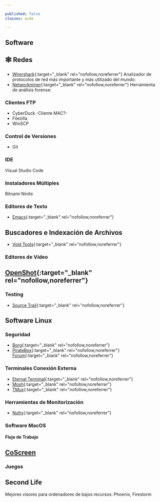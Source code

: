 ```yaml
---

published: false
classes: wide

---
```


## Software


## 🕸 Redes

* [Wirershark](https://www.wireshark.org/){:target="_blank" rel="nofollow,noreferrer"} Analizador de protocolos de red más importante y más utilizado del mundo: 
* [Networkminer](https://www.netresec.com/?page=Networkminer){:target="_blank" rel="nofollow,noreferrer"} Herramienta de análisis forense:

### Clientes FTP

* CyberDuck -Cliente MAC?-
* Filezilla
* WinSCP

### Control de Versiones

* Git

### IDE

Visual Studio Code

### Instaladores Múltiples

Bitnami
Ninite

### Editores de Texto

* [Emacs](https://www.gnu.org/software/emacs/download.html){:target="_blank" rel="nofollow,noreferrer"}

## Buscadores e Indexación de Archivos

* [Void Tools](https://www.voidtools.com/support/everything/){:target="_blank" rel="nofollow,noreferrer"}

### Editores de Vídeo

## [OpenShot](https://www.openshot.org/es/download/){:target="_blank" rel="nofollow,noreferrer"}

### Testing

* [Source Trail](https://www.sourcetrail.com/){:target="_blank" rel="nofollow,noreferrer"}

## Software Linux

### Seguridad

* [Borg](https://www.borgbackup.org/){:target="_blank" rel="nofollow,noreferrer"}
* [PirateBox](https://piratebox.cc/){:target="_blank" rel="nofollow,noreferrer"} [Forum](https://forum.piratebox.cc/){:target="_blank" rel="nofollow,noreferrer"}

### Terminales Conexión Externa

* [Eternal Terminal](https://eternalterminal.dev/){:target="_blank" rel="nofollow,noreferrer"}
* [Mosh](https://mosh.org/){:target="_blank" rel="nofollow,noreferrer"}
* [TMux](http://opensimulator.org/wiki/Tmux){:target="_blank" rel="nofollow,noreferrer"}

### Herramientas de Monitorización

* [Nutty](https://lignux.com/descubre-nutty-una-herramienta-de-monitorizacion-e-informacion-grafica-para-redes/){:target="_blank" rel="nofollow,noreferrer"}

### Software MacOS



#### Flujo de Trabajo

## [CoScreen](https://www.coscreen.co/)

### Juegos

## Second Life

Mejores visores para ordenadores de bajos recursos: Phoenix, Firestorm